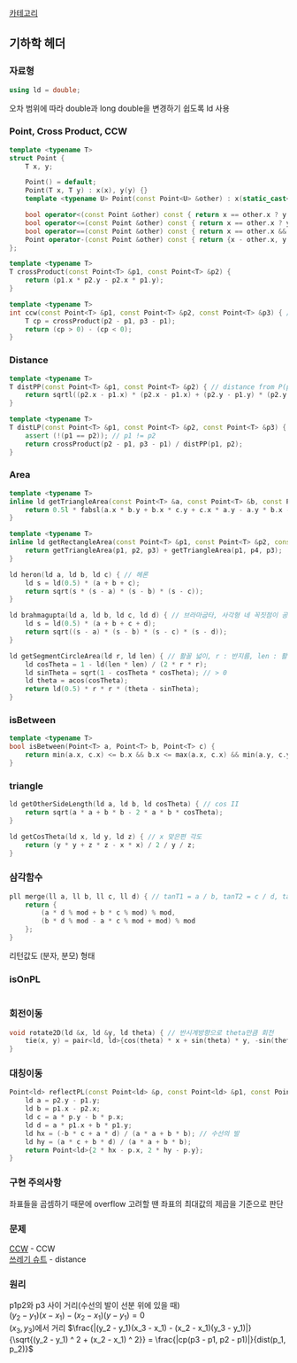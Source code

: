 [카테고리](/README.md)
## 기하학 헤더
### 자료형
```cpp
using ld = double;
```
오차 범위에 따라 double과 long double을 변경하기 쉽도록 ld 사용
### Point, Cross Product, CCW
```cpp
template <typename T>
struct Point {
    T x, y;

    Point() = default;
    Point(T x, T y) : x(x), y(y) {}
    template <typename U> Point(const Point<U> &other) : x(static_cast<T>(other.x)), y(static_cast<T>(other.y)) {}

    bool operator<(const Point &other) const { return x == other.x ? y < other.y : x < other.x; }
    bool operator<=(const Point &other) const { return x == other.x ? y <= other.y : x <= other.x; }
    bool operator==(const Point &other) const { return x == other.x && y == other.y; }
    Point operator-(const Point &other) const { return {x - other.x, y - other.y}; }
};

template <typename T>
T crossProduct(const Point<T> &p1, const Point<T> &p2) {
    return (p1.x * p2.y - p2.x * p1.y);
}

template <typename T>
int ccw(const Point<T> &p1, const Point<T> &p2, const Point<T> &p3) { // -1 : 시계, 0 : 일직선, 1 : 반시계
    T cp = crossProduct(p2 - p1, p3 - p1);
    return (cp > 0) - (cp < 0);
}
```
### Distance
```cpp
template <typename T>
T distPP(const Point<T> &p1, const Point<T> &p2) { // distance from P(point) to P(point)
    return sqrtl((p2.x - p1.x) * (p2.x - p1.x) + (p2.y - p1.y) * (p2.y - p1.y));
}

template <typename T>
T distLP(const Point<T> &p1, const Point<T> &p2, const Point<T> &p3) { // distance from L(line, p1p2) to P(point, p3)
    assert (!(p1 == p2)); // p1 != p2
    return crossProduct(p2 - p1, p3 - p1) / distPP(p1, p2);
}
```
### Area
```cpp
template <typename T>
inline ld getTriangleArea(const Point<T> &a, const Point<T> &b, const Point<T> &c) {
    return 0.5l * fabsl(a.x * b.y + b.x * c.y + c.x * a.y - a.y * b.x - b.y * c.x - c.y * a.x);
}

template <typename T>
inline ld getRectangleArea(const Point<T> &p1, const Point<T> &p2, const Point<T> &p3, const Point<T> &p4) {
    return getTriangleArea(p1, p2, p3) + getTriangleArea(p1, p4, p3);
}

ld heron(ld a, ld b, ld c) { // 헤론
    ld s = ld(0.5) * (a + b + c);
    return sqrt(s * (s - a) * (s - b) * (s - c));
}

ld brahmagupta(ld a, ld b, ld c, ld d) { // 브라마굽타, 사각형 네 꼭짓점이 공원점일 때
    ld s = ld(0.5) * (a + b + c + d);
    return sqrt((s - a) * (s - b) * (s - c) * (s - d));
}

ld getSegmentCircleArea(ld r, ld len) { // 활꼴 넓이, r : 반지름, len : 활꼴 길이
    ld cosTheta = 1 - ld(len * len) / (2 * r * r);
    ld sinTheta = sqrt(1 - cosTheta * cosTheta); // > 0
    ld theta = acos(cosTheta);
    return ld(0.5) * r * r * (theta - sinTheta);
}
```

### isBetween
```cpp
template <typename T>
bool isBetween(Point<T> a, Point<T> b, Point<T> c) {
    return min(a.x, c.x) <= b.x && b.x <= max(a.x, c.x) && min(a.y, c.y) <= b.y && b.y <= max(a.y, c.y);
}
```

### triangle
```cpp
ld getOtherSideLength(ld a, ld b, ld cosTheta) { // cos II
    return sqrt(a * a + b * b - 2 * a * b * cosTheta);
}

ld getCosTheta(ld x, ld y, ld z) { // x 맞은편 각도
    return (y * y + z * z - x * x) / 2 / y / z;
}
```

### 삼각함수
```cpp
pll merge(ll a, ll b, ll c, ll d) { // tanT1 = a / b, tanT2 = c / d, tan(T1 + T2) = ?
    return {
        (a * d % mod + b * c % mod) % mod,
        (b * d % mod - a * c % mod + mod) % mod
    };
}
```
리턴값도 (분자, 분모) 형태

### isOnPL
```cpp
```

### 회전이동
```cpp
void rotate2D(ld &x, ld &y, ld theta) { // 반시계방향으로 theta만큼 회전
    tie(x, y) = pair<ld, ld>{cos(theta) * x + sin(theta) * y, -sin(theta) * x + cos(theta) * y};
}
```
<!-- TODO rotate3D추가해야 됨, 3D에서 z에 아무값넣어보내면 2D로도 쓸수있으니 3D만들고 나서 2D삭제하면 될 듯 -->

### 대칭이동
```cpp
Point<ld> reflectPL(const Point<ld> &p, const Point<ld> &p1, const Point<ld> &p2) { // p의 L(line, p1p2) 기준 대칭이동
    ld a = p2.y - p1.y;
    ld b = p1.x - p2.x;
    ld c = a * p.y - b * p.x;
    ld d = a * p1.x + b * p1.y;
    ld hx = (-b * c + a * d) / (a * a + b * b); // 수선의 발
    ld hy = (a * c + b * d) / (a * a + b * b);
    return Point<ld>{2 * hx - p.x, 2 * hy - p.y};
}
```

### 구현 주의사항
좌표들을 곱셈하기 때문에 overflow 고려할 땐 좌표의 최대값의 제곱을 기준으로 판단

### 문제
[CCW](https://www.acmicpc.net/problem/11758) - CCW   
[쓰레기 슈트](https://www.acmicpc.net/problem/4225) - distance   

### 원리
p1p2와 p3 사이 거리(수선의 발이 선분 위에 있을 때)   
$(y_2 - y_1)(x - x_1) - (x_2 - x_1)(y - y_1) = 0$   
$(x_3, y_3)$에서 거리
$\frac{|(y_2 - y_1)(x_3 - x_1) - (x_2 - x_1)(y_3 - y_1)|}{\sqrt{(y_2 - y_1) ^ 2 + (x_2 - x_1) ^ 2}} = \frac{|cp(p3 - p1, p2 - p1)|}{dist(p_1, p_2)}$